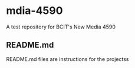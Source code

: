 # mdia-4590
A test repository for BCIT's New Media 4590

## README.md
README.md files are instructions for the projectss